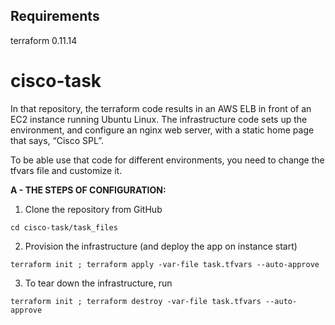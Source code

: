 
## Requirements
   terraform 0.11.14

# cisco-task
 
In that repository, the terraform code results in an AWS ELB in front of an EC2 instance running Ubuntu Linux.
The infrastructure code sets up the environment, and configure an nginx web server,
with a static home page that says, “Cisco SPL”.

To be able use that code for different environments, you need to change the tfvars file and customize it.

**A - THE STEPS OF CONFIGURATION:**

1. Clone the repository from GitHub

```
cd cisco-task/task_files
```


2. Provision the infrastructure (and deploy the app on instance start)
```
terraform init ; terraform apply -var-file task.tfvars --auto-approve
```
3. To tear down the infrastructure, run
```
terraform init ; terraform destroy -var-file task.tfvars --auto-approve
```

 
